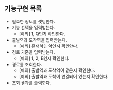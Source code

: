 ## 기능구현 목록
* 필요한 정보를 셋팅한다.
* 기능 선택을 입력받는다.
  * [예외] 1, Q인지 확인한다.
* 출발역과 도착역을 입력받는다.
  * [예외] 존재하는 역인지 확인한다.
* 경로 기준을 입력받는다.
  * [예외] 1, 2, B인지 확인한다.
* 경로를 조회한다.
  * [예외] 출발역과 도착역이 같은지 확인한다.
  * [예외] 출발역과 도착이 연결되어 있는지 확인한다.
* 조회 결과를 출력한다.
  